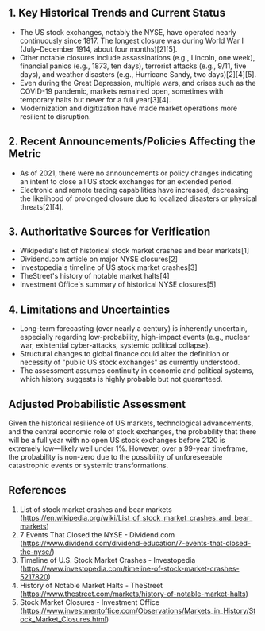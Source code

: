 ## 1. Key Historical Trends and Current Status

- The US stock exchanges, notably the NYSE, have operated nearly continuously since 1817. The longest closure was during World War I (July–December 1914, about four months)[2][5].
- Other notable closures include assassinations (e.g., Lincoln, one week), financial panics (e.g., 1873, ten days), terrorist attacks (e.g., 9/11, five days), and weather disasters (e.g., Hurricane Sandy, two days)[2][4][5].
- Even during the Great Depression, multiple wars, and crises such as the COVID-19 pandemic, markets remained open, sometimes with temporary halts but never for a full year[3][4].
- Modernization and digitization have made market operations more resilient to disruption.

## 2. Recent Announcements/Policies Affecting the Metric

- As of 2021, there were no announcements or policy changes indicating an intent to close all US stock exchanges for an extended period.
- Electronic and remote trading capabilities have increased, decreasing the likelihood of prolonged closure due to localized disasters or physical threats[2][4].

## 3. Authoritative Sources for Verification

- Wikipedia's list of historical stock market crashes and bear markets[1]
- Dividend.com article on major NYSE closures[2]
- Investopedia's timeline of US stock market crashes[3]
- TheStreet's history of notable market halts[4]
- Investment Office's summary of historical NYSE closures[5]

## 4. Limitations and Uncertainties

- Long-term forecasting (over nearly a century) is inherently uncertain, especially regarding low-probability, high-impact events (e.g., nuclear war, existential cyber-attacks, systemic political collapse).
- Structural changes to global finance could alter the definition or necessity of "public US stock exchanges" as currently understood.
- The assessment assumes continuity in economic and political systems, which history suggests is highly probable but not guaranteed.

## Adjusted Probabilistic Assessment

Given the historical resilience of US markets, technological advancements, and the central economic role of stock exchanges, the probability that there will be a full year with no open US stock exchanges before 2120 is extremely low—likely well under 1%. However, over a 99-year timeframe, the probability is non-zero due to the possibility of unforeseeable catastrophic events or systemic transformations.

## References

1. List of stock market crashes and bear markets (https://en.wikipedia.org/wiki/List_of_stock_market_crashes_and_bear_markets)
2. 7 Events That Closed the NYSE - Dividend.com (https://www.dividend.com/dividend-education/7-events-that-closed-the-nyse/)
3. Timeline of U.S. Stock Market Crashes - Investopedia (https://www.investopedia.com/timeline-of-stock-market-crashes-5217820)
4. History of Notable Market Halts - TheStreet (https://www.thestreet.com/markets/history-of-notable-market-halts)
5. Stock Market Closures - Investment Office (https://www.investmentoffice.com/Observations/Markets_in_History/Stock_Market_Closures.html)